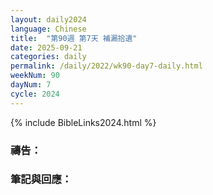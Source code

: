 ```yaml
---
layout: daily2024
language: Chinese
title:  "第90週 第7天 補漏拾遺"
date: 2025-09-21
categories: daily
permalink: /daily/2022/wk90-day7-daily.html
weekNum: 90
dayNum: 7
cycle: 2024
---
```


{% include BibleLinks2024.html %}

### 禱告：

### 筆記與回應：
